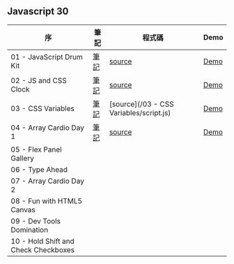 ## Javascript 30 


|序 |筆記 | 程式碼| Demo| 
| --- | ---| ---|---|
| 01 - JavaScript Drum Kit | [筆記](https://github.com/meitung473/My-JavaScript30/blob/master/01%20-%20JavaScript%20Drum%20Kit/memo_01.md)|[source](https://github.com/meitung473/My-JavaScript30/blob/master/01%20-%20JavaScript%20Drum%20Kit/script.js)| [Demo](https://meitung473.github.io/My-JavaScript30/01%20-%20JavaScript%20Drum%20Kit/index-START.html)|
| 02 - JS and CSS Clock| [筆記](https://github.com/meitung473/My-JavaScript30/blob/master/02%20-%20JS%20and%20CSS%20Clock/memo_02.md)| [source](https://github.com/meitung473/My-JavaScript30/blob/master/02%20-%20JS%20and%20CSS%20Clock/script.js)| [Demo](https://meitung473.github.io/My-JavaScript30/02%20-%20JS%20and%20CSS%20Clock/index-START.html)|
| 03 - CSS Variables| [筆記](https://github.com/meitung473/My-JavaScript30/blob/master/03%20-%20CSS%20Variables/memo-03.md)| [source](/03 - CSS Variables/script.js)| [Demo](https://meitung473.github.io/My-JavaScript30/03%20-%20CSS%20Variables/index-START.html)|
| 04 - Array Cardio Day 1| [筆記](https://github.com/meitung473/My-JavaScript30/blob/master/04%20-%20Array%20Cardio%20Day%201/meom-04.md)| [source](https://github.com/meitung473/My-JavaScript30/blob/master/04%20-%20Array%20Cardio%20Day%201/index-START.html)| [Demo](https://meitung473.github.io/My-JavaScript30/04%20-%20Array%20Cardio%20Day%201/index-START.html)|
| 05 - Flex Panel Gallery| | | |
| 06 - Type Ahead| | | |
| 07 - Array Cardio Day 2| | ||
| 08 - Fun with HTML5 Canvas| | ||
| 09 - Dev Tools Domination| | ||
| 10 - Hold Shift and Check Checkboxes| | ||
